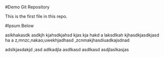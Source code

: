 #Demo Git Repository

This is the first file in this repo.

#Ipsum Below

aslkhakasdk asdkjh kjahsdkjahsd kjas kja hakd 
a laksdlkah kjhasdkjasdkjasd ha
a z,mnzc,nakao;uwekhjadhasd
 ,zcnmakjhasdiuadkajsdnad



adslkjasdakjd ;asd
adlkadjla
asdlkasd
asdlkasd
asdjlaslkasjas


